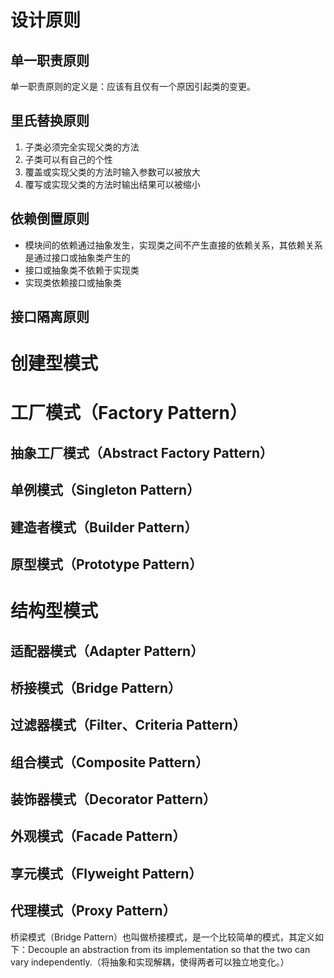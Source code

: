 # 设计原则

## 单一职责原则
单一职责原则的定义是：应该有且仅有一个原因引起类的变更。

## 里氏替换原则
1. 子类必须完全实现父类的方法
2. 子类可以有自己的个性
3. 覆盖或实现父类的方法时输入参数可以被放大
4. 覆写或实现父类的方法时输出结果可以被缩小

## 依赖倒置原则
- 模块间的依赖通过抽象发生，实现类之间不产生直接的依赖关系，其依赖关系是通过接口或抽象类产生的
- 接口或抽象类不依赖于实现类
- 实现类依赖接口或抽象类

## 接口隔离原则

# 创建型模式
# 工厂模式（Factory Pattern）
## 抽象工厂模式（Abstract Factory Pattern）
## 单例模式（Singleton Pattern）
## 建造者模式（Builder Pattern）
## 原型模式（Prototype Pattern）

# 结构型模式
## 适配器模式（Adapter Pattern）
## 桥接模式（Bridge Pattern）
## 过滤器模式（Filter、Criteria Pattern）
## 组合模式（Composite Pattern）
## 装饰器模式（Decorator Pattern）
## 外观模式（Facade Pattern）
## 享元模式（Flyweight Pattern）
## 代理模式（Proxy Pattern）



桥梁模式（Bridge Pattern）也叫做桥接模式，是一个比较简单的模式，其定义如下：Decouple an abstraction from its implementation so that the two can vary independently.（将抽象和实现解耦，使得两者可以独立地变化。）

